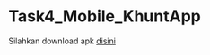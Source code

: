# Task4_Mobile_KhuntApp
Silahkan download apk <a href="https://drive.google.com/file/d/1ymVZVA4WML9T_lZ0poy5hgedVXi5n_LD/view?usp=sharing">disini</a>
